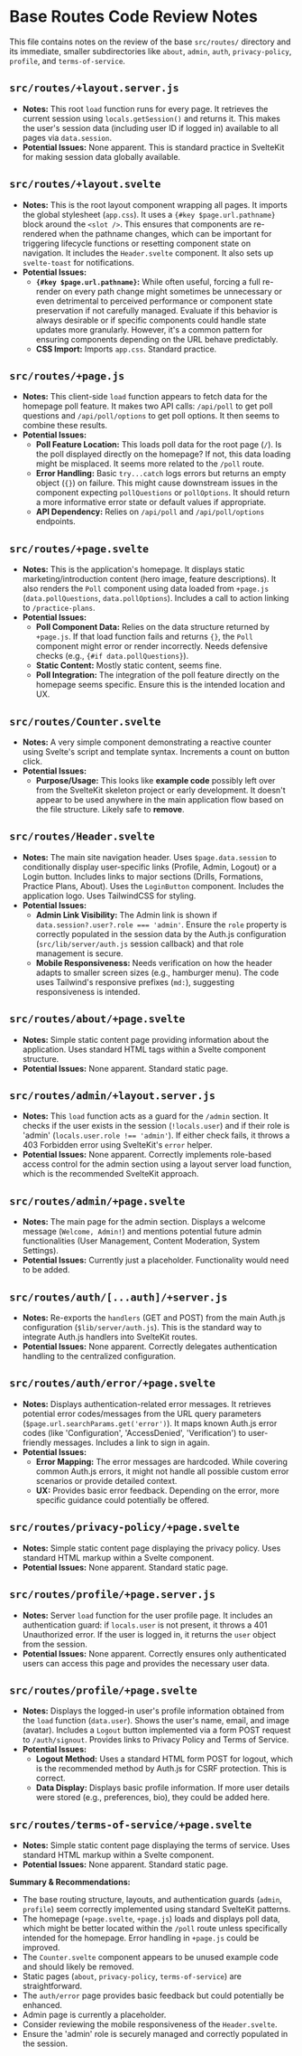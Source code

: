 # Base Routes Code Review Notes

This file contains notes on the review of the base `src/routes/` directory and its immediate, smaller subdirectories like `about`, `admin`, `auth`, `privacy-policy`, `profile`, and `terms-of-service`.

## `src/routes/+layout.server.js`

- **Notes:** This root `load` function runs for every page. It retrieves the current session using `locals.getSession()` and returns it. This makes the user's session data (including user ID if logged in) available to all pages via `data.session`.
- **Potential Issues:** None apparent. This is standard practice in SvelteKit for making session data globally available.

## `src/routes/+layout.svelte`

- **Notes:** This is the root layout component wrapping all pages. It imports the global stylesheet (`app.css`). It uses a `{#key $page.url.pathname}` block around the `<slot />`. This ensures that components are re-rendered when the pathname changes, which can be important for triggering lifecycle functions or resetting component state on navigation. It includes the `Header.svelte` component. It also sets up `svelte-toast` for notifications.
- **Potential Issues:**
  - **`{#key $page.url.pathname}`:** While often useful, forcing a full re-render on every path change might sometimes be unnecessary or even detrimental to perceived performance or component state preservation if not carefully managed. Evaluate if this behavior is always desirable or if specific components could handle state updates more granularly. However, it's a common pattern for ensuring components depending on the URL behave predictably.
  - **CSS Import:** Imports `app.css`. Standard practice.

## `src/routes/+page.js`

- **Notes:** This client-side `load` function appears to fetch data for the homepage poll feature. It makes two API calls: `/api/poll` to get poll questions and `/api/poll/options` to get poll options. It then seems to combine these results.
- **Potential Issues:**
  - **Poll Feature Location:** This loads poll data for the root page (`/`). Is the poll displayed directly on the homepage? If not, this data loading might be misplaced. It seems more related to the `/poll` route.
  - **Error Handling:** Basic `try...catch` logs errors but returns an empty object (`{}`) on failure. This might cause downstream issues in the component expecting `pollQuestions` or `pollOptions`. It should return a more informative error state or default values if appropriate.
  - **API Dependency:** Relies on `/api/poll` and `/api/poll/options` endpoints.

## `src/routes/+page.svelte`

- **Notes:** This is the application's homepage. It displays static marketing/introduction content (hero image, feature descriptions). It also renders the `Poll` component using data loaded from `+page.js` (`data.pollQuestions`, `data.pollOptions`). Includes a call to action linking to `/practice-plans`.
- **Potential Issues:**
  - **Poll Component Data:** Relies on the data structure returned by `+page.js`. If that load function fails and returns `{}`, the `Poll` component might error or render incorrectly. Needs defensive checks (e.g., `{#if data.pollQuestions}`).
  - **Static Content:** Mostly static content, seems fine.
  - **Poll Integration:** The integration of the poll feature directly on the homepage seems specific. Ensure this is the intended location and UX.

## `src/routes/Counter.svelte`

- **Notes:** A very simple component demonstrating a reactive counter using Svelte's script and template syntax. Increments a count on button click.
- **Potential Issues:**
  - **Purpose/Usage:** This looks like **example code** possibly left over from the SvelteKit skeleton project or early development. It doesn't appear to be used anywhere in the main application flow based on the file structure. Likely safe to **remove**.

## `src/routes/Header.svelte`

- **Notes:** The main site navigation header. Uses `$page.data.session` to conditionally display user-specific links (Profile, Admin, Logout) or a Login button. Includes links to major sections (Drills, Formations, Practice Plans, About). Uses the `LoginButton` component. Includes the application logo. Uses TailwindCSS for styling.
- **Potential Issues:**
  - **Admin Link Visibility:** The Admin link is shown if `data.session?.user?.role === 'admin'`. Ensure the `role` property is correctly populated in the session data by the Auth.js configuration (`src/lib/server/auth.js` session callback) and that role management is secure.
  - **Mobile Responsiveness:** Needs verification on how the header adapts to smaller screen sizes (e.g., hamburger menu). The code uses Tailwind's responsive prefixes (`md:`), suggesting responsiveness is intended.

## `src/routes/about/+page.svelte`

- **Notes:** Simple static content page providing information about the application. Uses standard HTML tags within a Svelte component structure.
- **Potential Issues:** None apparent. Standard static page.

## `src/routes/admin/+layout.server.js`

- **Notes:** This `load` function acts as a guard for the `/admin` section. It checks if the user exists in the session (`!locals.user`) and if their role is 'admin' (`locals.user.role !== 'admin'`). If either check fails, it throws a 403 Forbidden error using SvelteKit's `error` helper.
- **Potential Issues:** None apparent. Correctly implements role-based access control for the admin section using a layout server load function, which is the recommended SvelteKit approach.

## `src/routes/admin/+page.svelte`

- **Notes:** The main page for the admin section. Displays a welcome message (`Welcome, Admin!`) and mentions potential future admin functionalities (User Management, Content Moderation, System Settings).
- **Potential Issues:** Currently just a placeholder. Functionality would need to be added.

## `src/routes/auth/[...auth]/+server.js`

- **Notes:** Re-exports the `handlers` (GET and POST) from the main Auth.js configuration (`$lib/server/auth.js`). This is the standard way to integrate Auth.js handlers into SvelteKit routes.
- **Potential Issues:** None apparent. Correctly delegates authentication handling to the centralized configuration.

## `src/routes/auth/error/+page.svelte`

- **Notes:** Displays authentication-related error messages. It retrieves potential error codes/messages from the URL query parameters (`$page.url.searchParams.get('error')`). It maps known Auth.js error codes (like 'Configuration', 'AccessDenied', 'Verification') to user-friendly messages. Includes a link to sign in again.
- **Potential Issues:**
  - **Error Mapping:** The error messages are hardcoded. While covering common Auth.js errors, it might not handle all possible custom error scenarios or provide detailed context.
  - **UX:** Provides basic error feedback. Depending on the error, more specific guidance could potentially be offered.

## `src/routes/privacy-policy/+page.svelte`

- **Notes:** Simple static content page displaying the privacy policy. Uses standard HTML markup within a Svelte component.
- **Potential Issues:** None apparent. Standard static page.

## `src/routes/profile/+page.server.js`

- **Notes:** Server `load` function for the user profile page. It includes an authentication guard: if `locals.user` is not present, it throws a 401 Unauthorized error. If the user is logged in, it returns the `user` object from the session.
- **Potential Issues:** None apparent. Correctly ensures only authenticated users can access this page and provides the necessary user data.

## `src/routes/profile/+page.svelte`

- **Notes:** Displays the logged-in user's profile information obtained from the `load` function (`data.user`). Shows the user's name, email, and image (avatar). Includes a `Logout` button implemented via a form POST request to `/auth/signout`. Provides links to Privacy Policy and Terms of Service.
- **Potential Issues:**
  - **Logout Method:** Uses a standard HTML form POST for logout, which is the recommended method by Auth.js for CSRF protection. This is correct.
  - **Data Display:** Displays basic profile information. If more user details were stored (e.g., preferences, bio), they could be added here.

## `src/routes/terms-of-service/+page.svelte`

- **Notes:** Simple static content page displaying the terms of service. Uses standard HTML markup within a Svelte component.
- **Potential Issues:** None apparent. Standard static page.

**Summary & Recommendations:**

- The base routing structure, layouts, and authentication guards (`admin`, `profile`) seem correctly implemented using standard SvelteKit patterns.
- The homepage (`+page.svelte`, `+page.js`) loads and displays poll data, which might be better located within the `/poll` route unless specifically intended for the homepage. Error handling in `+page.js` could be improved.
- The `Counter.svelte` component appears to be unused example code and should likely be removed.
- Static pages (`about`, `privacy-policy`, `terms-of-service`) are straightforward.
- The `auth/error` page provides basic feedback but could potentially be enhanced.
- Admin page is currently a placeholder.
- Consider reviewing the mobile responsiveness of the `Header.svelte`.
- Ensure the 'admin' role is securely managed and correctly populated in the session.
